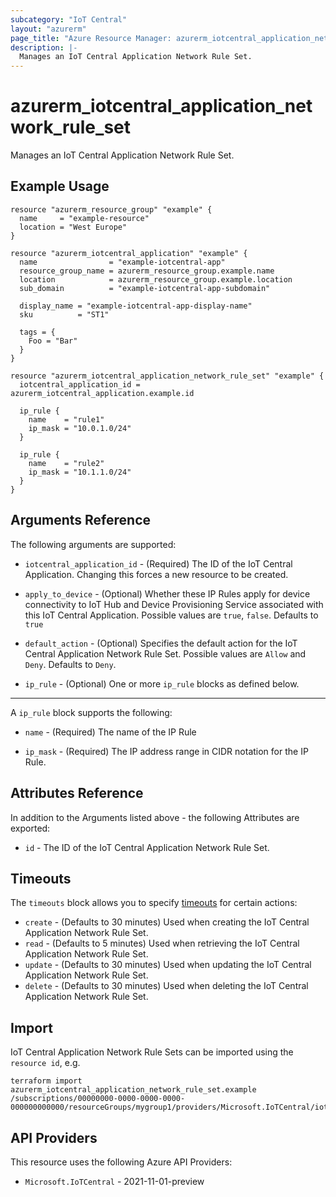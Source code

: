 ```yaml
---
subcategory: "IoT Central"
layout: "azurerm"
page_title: "Azure Resource Manager: azurerm_iotcentral_application_network_rule_set"
description: |-
  Manages an IoT Central Application Network Rule Set.
---
```


# azurerm_iotcentral_application_network_rule_set

Manages an IoT Central Application Network Rule Set.

## Example Usage

```hcl
resource "azurerm_resource_group" "example" {
  name     = "example-resource"
  location = "West Europe"
}

resource "azurerm_iotcentral_application" "example" {
  name                = "example-iotcentral-app"
  resource_group_name = azurerm_resource_group.example.name
  location            = azurerm_resource_group.example.location
  sub_domain          = "example-iotcentral-app-subdomain"

  display_name = "example-iotcentral-app-display-name"
  sku          = "ST1"

  tags = {
    Foo = "Bar"
  }
}

resource "azurerm_iotcentral_application_network_rule_set" "example" {
  iotcentral_application_id = azurerm_iotcentral_application.example.id

  ip_rule {
    name    = "rule1"
    ip_mask = "10.0.1.0/24"
  }

  ip_rule {
    name    = "rule2"
    ip_mask = "10.1.1.0/24"
  }
}
```

## Arguments Reference

The following arguments are supported:

* `iotcentral_application_id` - (Required) The ID of the IoT Central Application. Changing this forces a new resource to be created.

* `apply_to_device` - (Optional) Whether these IP Rules apply for device connectivity to IoT Hub and Device Provisioning Service associated with this IoT Central Application. Possible values are `true`, `false`. Defaults to `true`

* `default_action` - (Optional) Specifies the default action for the IoT Central Application Network Rule Set. Possible values are `Allow` and `Deny`. Defaults to `Deny`.

* `ip_rule` - (Optional) One or more `ip_rule` blocks as defined below.

---

A `ip_rule` block supports the following:

* `name` - (Required) The name of the IP Rule

* `ip_mask` - (Required) The IP address range in CIDR notation for the IP Rule.

## Attributes Reference

In addition to the Arguments listed above - the following Attributes are exported:

* `id` - The ID of the IoT Central Application Network Rule Set.

## Timeouts

The `timeouts` block allows you to specify [timeouts](https://developer.hashicorp.com/terraform/language/resources/configure#define-operation-timeouts) for certain actions:

* `create` - (Defaults to 30 minutes) Used when creating the IoT Central Application Network Rule Set.
* `read` - (Defaults to 5 minutes) Used when retrieving the IoT Central Application Network Rule Set.
* `update` - (Defaults to 30 minutes) Used when updating the IoT Central Application Network Rule Set.
* `delete` - (Defaults to 30 minutes) Used when deleting the IoT Central Application Network Rule Set.

## Import

IoT Central Application Network Rule Sets can be imported using the `resource id`, e.g.

```shell
terraform import azurerm_iotcentral_application_network_rule_set.example /subscriptions/00000000-0000-0000-0000-000000000000/resourceGroups/mygroup1/providers/Microsoft.IoTCentral/iotApps/app1
```

## API Providers
<!-- This section is generated, changes will be overwritten -->
This resource uses the following Azure API Providers:

* `Microsoft.IoTCentral` - 2021-11-01-preview

